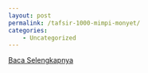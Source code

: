 ```yaml
---
layout: post
permalink: /tafsir-1000-mimpi-monyet/
categories:
    - Uncategorized
---
```


[Baca Selengkapnya](/10)